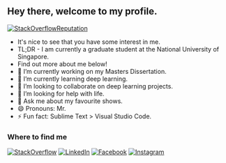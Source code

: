 ## Hey there, welcome to my profile.
[![StackOverflowReputation](https://img.shields.io/endpoint?url=https%3A%2F%2Fstack-overflow-reputation-ciqil1ej93hq.runkit.sh)](https://stackoverflow.com/users/9133459/rajdeep)
- It's nice to see that you have some interest in me. 
- TL;DR - I am currently a graduate student at the National University of Singapore. 
- Find out more about me below!
- 🔭 I’m currently working on my Masters Dissertation.
- 🌱 I’m currently learning deep learning.
- 👯 I’m looking to collaborate on deep learning projects.
- 🤔 I’m looking for help with life.
- 💬 Ask me about my favourite shows.
- 😄 Pronouns: Mr.
- ⚡ Fun fact: Sublime Text > Visual Studio Code.

### Where to find me
[![StackOverflow](https://img.shields.io/badge/STACKOVERFLOW-black?style=for-the-badge&logo=stackoverflow)](https://stackoverflow.com/users/9133459/rajdeep)
[![LinkedIn](https://img.shields.io/badge/LINKEDIN-0072b1?style=for-the-badge&logo=linkedin)](https://www.linkedin.com/in/rajdeephu)
[![Facebook](https://img.shields.io/badge/FACEBOOK-3b5998?style=for-the-badge&logo=facebook&logoColor=white)](https://www.facebook.com/rajdeepshu)
[![Instagram](https://img.shields.io/badge/INSTAGRAM-C13584?style=for-the-badge&logo=instagram&logoColor=white)](https://www.instagram.com/rajdeep_hu/)
